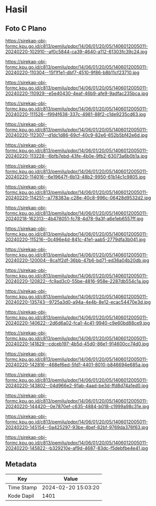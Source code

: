 # Hasil

## Foto C Plano

https://sirekap-obj-formc.kpu.go.id/c813/pemilu/pdpr/14/06/01/20/05/1406012005011-20240220-102910--af0c5844-ca39-4640-a112-61303fc39c24.jpg

https://sirekap-obj-formc.kpu.go.id/c813/pemilu/pdpr/14/06/01/20/05/1406012005011-20240220-110304--15f1f1e1-dbf7-4510-9f86-b8b11cf23710.jpg

https://sirekap-obj-formc.kpu.go.id/c813/pemilu/pdpr/14/06/01/20/05/1406012005011-20240220-110929--e5e40430-4eaf-46b9-afe9-9adfac235bca.jpg

https://sirekap-obj-formc.kpu.go.id/c813/pemilu/pdpr/14/06/01/20/05/1406012005011-20240220-111526--f994f638-337c-4981-88f2-c1de9235cd63.jpg

https://sirekap-obj-formc.kpu.go.id/c813/pemilu/pdpr/14/06/01/20/05/1406012005011-20240220-112307--d1dc1d86-69cf-40c9-82e6-652b5bf42e6d.jpg

https://sirekap-obj-formc.kpu.go.id/c813/pemilu/pdpr/14/06/01/20/05/1406012005011-20240220-113228--6bfb7ebd-43fe-4b0e-9fb2-63073a6b0b1a.jpg

https://sirekap-obj-formc.kpu.go.id/c813/pemilu/pdpr/14/06/01/20/05/1406012005011-20240220-114016--6e19647f-6b13-48b2-9950-61b14c1c9805.jpg

https://sirekap-obj-formc.kpu.go.id/c813/pemilu/pdpr/14/06/01/20/05/1406012005011-20240220-114251--a778383a-c28e-40c8-996c-06428d9532d2.jpg

https://sirekap-obj-formc.kpu.go.id/c813/pemilu/pdpr/14/06/01/20/05/1406012005011-20240218-162313--4b478051-fc78-4d78-9a3f-a6e1eb6557ff.jpg

https://sirekap-obj-formc.kpu.go.id/c813/pemilu/pdpr/14/06/01/20/05/1406012005011-20240220-115216--0c496e4d-841c-41e1-aab5-2779dfa3b041.jpg

https://sirekap-obj-formc.kpu.go.id/c813/pemilu/pdpr/14/06/01/20/05/1406012005011-20240220-120004--8ca1f2df-36bb-47b6-bd71-ed36a04b20db.jpg

https://sirekap-obj-formc.kpu.go.id/c813/pemilu/pdpr/14/06/01/20/05/1406012005011-20240220-120822--fc9ad3c0-55be-4816-958e-2287db554c1a.jpg

https://sirekap-obj-formc.kpu.go.id/c813/pemilu/pdpr/14/06/01/20/05/1406012005011-20240220-135743--9725a3d0-a94a-4e4b-8e12-ecac54470e3d.jpg

https://sirekap-obj-formc.kpu.go.id/c813/pemilu/pdpr/14/06/01/20/05/1406012005011-20240220-140622--2d6d6a02-fca1-4c41-9940-c9e60bd88ce9.jpg

https://sirekap-obj-formc.kpu.go.id/c813/pemilu/pdpr/14/06/01/20/05/1406012005011-20240220-141829--cdceb197-4b5d-45d0-86e1-914600cc74d0.jpg

https://sirekap-obj-formc.kpu.go.id/c813/pemilu/pdpr/14/06/01/20/05/1406012005011-20240220-142816--468ef6ed-5fd1-4401-8010-b846694e685a.jpg

https://sirekap-obj-formc.kpu.go.id/c813/pemilu/pdpr/14/06/01/20/05/1406012005011-20240220-143802--04d966e2-91ab-4aad-be3d-ffd8d74a1ed0.jpg

https://sirekap-obj-formc.kpu.go.id/c813/pemilu/pdpr/14/06/01/20/05/1406012005011-20240220-144420--0e7870ef-c635-4884-b018-c1999a98c31e.jpg

https://sirekap-obj-formc.kpu.go.id/c813/pemilu/pdpr/14/06/01/20/05/1406012005011-20240220-145154--0a425297-93be-4bef-82bf-9769da376f63.jpg

https://sirekap-obj-formc.kpu.go.id/c813/pemilu/pdpr/14/06/01/20/05/1406012005011-20240220-145822--b329210e-af9d-4687-83dc-f5debfbe4e41.jpg


## Metadata

| Key        | Value               |
| ---------- | ------------------- |
| Time Stamp | 2024-02-20 15:03:20 |
| Kode Dapil | 1401                |



